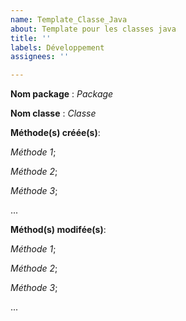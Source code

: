 ```yaml
---
name: Template_Classe_Java
about: Template pour les classes java
title: ''
labels: Développement
assignees: ''

---
```


**Nom package** : _Package_

**Nom classe** : _Classe_

**Méthode(s) créée(s)**:

_Méthode 1_;

_Méthode 2_;

_Méthode 3_;

...

**Méthod(s) modifée(s)**:

_Méthode 1_;

_Méthode 2_;

_Méthode 3_;

...
